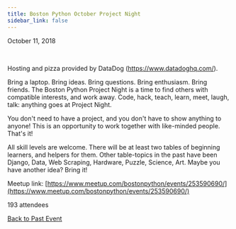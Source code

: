 ```yaml
---
title: Boston Python October Project Night
sidebar_link: false
---
```


October 11, 2018


   

Hosting and pizza provided by DataDog (https://www.datadoghq.com/).

Bring a laptop. Bring ideas. Bring questions. Bring enthusiasm. Bring friends. The Boston Python Project Night is a time to find others with compatible interests, and work away. Code, hack, teach, learn, meet, laugh, talk: anything goes at Project Night.

You don't need to have a project, and you don't have to show anything to anyone! This is an opportunity to work together with like-minded people. That's it!

All skill levels are welcome. There will be at least two tables of beginning learners, and helpers for them. Other table-topics in the past have been Django, Data, Web Scraping, Hardware, Puzzle, Science, Art. Maybe you have another idea? Bring it!


Meetup link: [https://www.meetup.com/bostonpython/events/253590690/](https://www.meetup.com/bostonpython/events/253590690/)

193 attendees

[Back to Past Event](past-events.md)